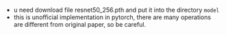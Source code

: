 - u need download file resnet50_256.pth and put it into the directory `model`
- this is unofficial implementation in pytorch, there are many operations are different from original paper, so be careful.